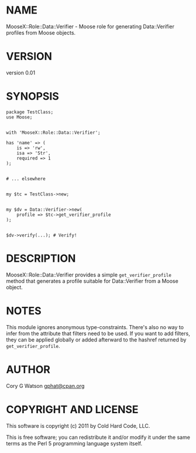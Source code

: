# NAME

MooseX::Role::Data::Verifier - Moose role for generating Data::Verifier profiles from Moose objects.

# VERSION

version 0.01

# SYNOPSIS

    package TestClass;
    use Moose;
  

    with 'MooseX::Role::Data::Verifier';

    has 'name' => (
        is => 'rw',
        isa => 'Str',
        required => 1
    );
  

    # ... elsewhere
  

    my $tc = TestClass->new;
  

    my $dv = Data::Verifier->new(
        profile => $tc->get_verifier_profile
    );
  

    $dv->verify(...); # Verify!

# DESCRIPTION

MooseX::Role::Data::Verifier provides a simple `get_verifier_profile` method
that generates a profile suitable for Data::Verifier from a Moose object.

# NOTES

This module ignores anonymous type-constraints.  There's also no way to infer
from the attribute that filters need to be used.  If you want to add filters,
they can be applied globally or added afterward to the hashref returned by
`get_verifier_profile`.

# AUTHOR

Cory G Watson <gphat@cpan.org>

# COPYRIGHT AND LICENSE

This software is copyright (c) 2011 by Cold Hard Code, LLC.

This is free software; you can redistribute it and/or modify it under
the same terms as the Perl 5 programming language system itself.